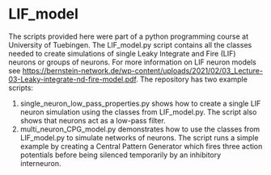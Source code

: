 # LIF_model
The scripts provided here were part of a python programming course at University of Tuebingen. 
The LIF_model.py script contains all the classes needed to create simulations of single Leaky Integrate and Fire (LIF) neurons or groups of neurons. For more information on LIF neuron models see https://bernstein-network.de/wp-content/uploads/2021/02/03_Lecture-03-Leaky-integrate-nd-fire-model.pdf. 
The repository has two example scripts: 
1) single_neuron_low_pass_properties.py shows how to create a single LIF neuron simulation using the classes from LIF_model.py. The script also shows that neurons act as a low-pass filter.
2) multi_neuron_CPG_model.py demonstrates how to use the classes from LIF_model.py to simulate networks of neurons. The script runs a simple example by creating a Central Pattern Generator which fires three action potentials before being silenced temporarily by an inhibitory interneuron.
